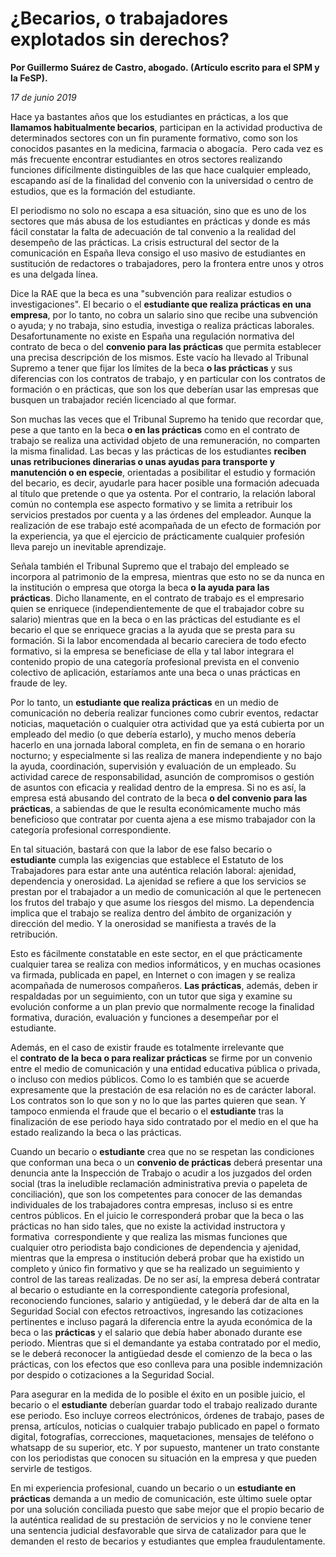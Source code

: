 # ¿Becarios, o trabajadores explotados sin derechos?

**Por Guillermo Suárez de Castro, abogado. (Artículo escrito para el SPM y la FeSP).** 

*17 de junio 2019*

Hace ya bastantes años que los estudiantes en prácticas, a los que **llamamos habitualmente becarios**, participan en la actividad productiva de determinados sectores con un fin puramente formativo, como son los conocidos pasantes en la medicina, farmacia o abogacía.  Pero cada vez es más frecuente encontrar estudiantes en otros sectores realizando funciones difícilmente distinguibles de las que hace cualquier empleado, escapando así de la finalidad del convenio con la universidad o centro de estudios, que es la formación del estudiante.

El periodismo no solo no escapa a esa situación, sino que es uno de los sectores que más abusa de los estudiantes en prácticas y donde es más fácil constatar la falta de adecuación de tal convenio a la realidad del desempeño de las prácticas. La crisis estructural del sector de la comunicación en España lleva consigo el uso masivo de estudiantes en sustitución de redactores o trabajadores, pero la frontera entre unos y otros es una delgada línea.

Dice la RAE que la beca es una "subvención para realizar estudios o investigaciones". El becario o el **estudiante que realiza prácticas en una empresa**, por lo tanto, no cobra un salario sino que recibe una subvención o ayuda; y no trabaja, sino estudia, investiga o realiza prácticas laborales. Desafortunamente no existe en España una regulación normativa del contrato de beca o del **convenio para las prácticas** que permita establecer una precisa descripción de los mismos. Este vacío ha llevado al Tribunal Supremo a tener que fijar los límites de la beca **o las prácticas** y sus diferencias con los contratos de trabajo, y en particular con los contratos de formación o en prácticas, que son los que deberían usar las empresas que busquen un trabajador recién licenciado al que formar.

Son muchas las veces que el Tribunal Supremo ha tenido que recordar que, pese a que tanto en la beca **o en las prácticas** como en el contrato de trabajo se realiza una actividad objeto de una remuneración, no comparten la misma finalidad. Las becas y las prácticas de los estudiantes **reciben unas retribuciones dinerarias o unas ayudas para transporte y manutención o en especie**, orientadas a posibilitar el estudio y formación del becario, es decir, ayudarle para hacer posible una formación adecuada al título que pretende o que ya ostenta. Por el contrario, la relación laboral común no contempla ese aspecto formativo y se limita a retribuir los servicios prestados por cuenta y a las órdenes del empleador. Aunque la realización de ese trabajo esté acompañada de un efecto de formación por la experiencia, ya que el ejercicio de prácticamente cualquier profesión lleva parejo un inevitable aprendizaje.

Señala también el Tribunal Supremo que el trabajo del empleado se incorpora al patrimonio de la empresa, mientras que esto no se da nunca en la institución o empresa que otorga la beca **o la ayuda para las prácticas**. Dicho llanamente, en el contrato de trabajo es el empresario quien se enriquece (independientemente de que el trabajador cobre su salario) mientras que en la beca o en las prácticas del estudiante es el becario el que se enriquece gracias a la ayuda que se presta para su formación. Si la labor encomendada al becario careciera de todo efecto formativo, si la empresa se beneficiase de ella y tal labor integrara el contenido propio de una categoría profesional prevista en el convenio colectivo de aplicación, estaríamos ante una beca o unas prácticas en fraude de ley.

Por lo tanto, un **estudiante que realiza prácticas** en un medio de comunicación no debería realizar funciones como cubrir eventos, redactar noticias, maquetación o cualquier otra actividad que ya está cubierta por un empleado del medio (o que debería estarlo), y mucho menos debería hacerlo en una jornada laboral completa, en fin de semana o en horario nocturno; y especialmente si las realiza de manera independiente y no bajo la ayuda, coordinación, supervisión y evaluación de un empleado. Su actividad carece de responsabilidad, asunción de compromisos o gestión de asuntos con eficacia y realidad dentro de la empresa. Si no es así, la empresa está abusando del contrato de la beca **o del convenio para las prácticas**, a sabiendas de que le resulta económicamente mucho más beneficioso que contratar por cuenta ajena a ese mismo trabajador con la categoría profesional correspondiente.

En tal situación, bastará con que la labor de ese falso becario o **estudiante** cumpla las exigencias que establece el Estatuto de los Trabajadores para estar ante una auténtica relación laboral: ajenidad, dependencia y onerosidad. La ajenidad se refiere a que los servicios se prestan por el trabajador a un medio de comunicación al que le pertenecen los frutos del trabajo y que asume los riesgos del mismo. La dependencia implica que el trabajo se realiza dentro del ámbito de organización y dirección del medio. Y la onerosidad se manifiesta a través de la retribución.

Esto es fácilmente constatable en este sector, en el que prácticamente cualquier tarea se realiza con medios informáticos, y en muchas ocasiones va firmada, publicada en papel, en Internet o con imagen y se realiza acompañada de numerosos compañeros. **Las prácticas**, además, deben ir respaldadas por un seguimiento, con un tutor que siga y examine su evolución conforme a un plan previo que normalmente recoge la finalidad formativa, duración, evaluación y funciones a desempeñar por el estudiante.

Además, en el caso de existir fraude es totalmente irrelevante que el **contrato de la beca o para realizar prácticas** se firme por un convenio entre el medio de comunicación y una entidad educativa pública o privada, o incluso con medios públicos. Como lo es también que se acuerde expresamente que la prestación de esa relación no es de carácter laboral. Los contratos son lo que son y no lo que las partes quieren que sean. Y tampoco enmienda el fraude que el becario o el **estudiante** tras la finalización de ese periodo haya sido contratado por el medio en el que ha estado realizando la beca o las prácticas.

Cuando un becario o **estudiante** crea que no se respetan las condiciones que conforman una beca o un **convenio de prácticas** deberá presentar una denuncia ante la Inspección de Trabajo o acudir a los juzgados del orden social (tras la ineludible reclamación administrativa previa o papeleta de conciliación), que son los competentes para conocer de las demandas individuales de los trabajadores contra empresas, incluso si es entre centros públicos. En el juicio le corresponderá probar que la beca o las prácticas no han sido tales, que no existe la actividad instructora y formativa  correspondiente y que realiza las mismas funciones que cualquier otro periodista bajo condiciones de dependencia y ajenidad, mientras que la empresa o institución deberá probar que ha existido un completo y único fin formativo y que se ha realizado un seguimiento y control de las tareas realizadas. De no ser así, la empresa deberá contratar al becario o estudiante en la correspondiente categoría profesional, reconociendo funciones, salario y antigüedad, y le deberá dar de alta en la Seguridad Social con efectos retroactivos, ingresando las cotizaciones pertinentes e incluso pagará la diferencia entre la ayuda económica de la beca o las **prácticas** y el salario que debía haber abonado durante ese periodo. Mientras que si el demandante ya estaba contratado por el medio, se le deberá reconocer la antigüedad desde el comienzo de la beca o las prácticas, con los efectos que eso conlleva para una posible indemnización por despido o cotizaciones a la Seguridad Social.

Para asegurar en la medida de lo posible el éxito en un posible juicio, el becario o el **estudiante** deberían guardar todo el trabajo realizado durante ese periodo. Eso incluye correos electrónicos, órdenes de trabajo, pases de prensa, artículos, noticias o cualquier trabajo publicado en papel o formato digital, fotografías, correcciones, maquetaciones, mensajes de teléfono o whatsapp de su superior, etc. Y por supuesto, mantener un trato constante con los periodistas que conocen su situación en la empresa y que pueden servirle de testigos.

En mi experiencia profesional, cuando un becario o un **estudiante en prácticas** demanda a un medio de comunicación, este último suele optar por una solución conciliada puesto que sabe mejor que el propio becario de la auténtica realidad de su prestación de servicios y no le conviene tener una sentencia judicial desfavorable que sirva de catalizador para que le demanden el resto de becarios y estudiantes que emplea fraudulentamente.
